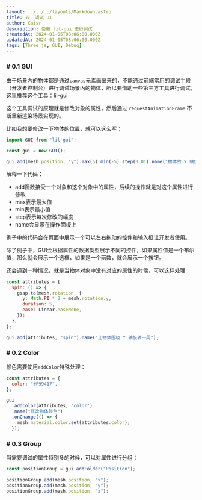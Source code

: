 ```yaml
---
layout: ../../../layouts/Markdown.astro
title: 五. 调试 UI
author: Caisr
description: 使用 lil-gui 进行调试
createdAt: 2024-01-05T08:06:00.000Z
updatedAt: 2024-01-05T08:06:00.000Z
tags: [Three.js, GUI, Debug]
---
```


### # 0.1 GUI

由于场景內的物体都是通过`canvas`元素画出来的，不能通过前端常用的调试手段（开发者控制台）进行调试场景內的物体，所以要借助一些第三方工具进行调试，这里推荐这个工具：[lil-gui](https://lil-gui.georgealways.com/#)

这个工具调试的原理就是修改对象的属性，然后通过 `requestAnimationFrame` 不断重新渲染场景实现的。

比如我想要修改一下物体的位置，就可以这么写：

```javascript
import GUI from "lil-gui";

const gui = new GUI();

gui.add(mesh.position, "y").max(5).min(-5).step(0.01).name("物体的 Y 轴位移");
```

解释一下代码：

- add函数接受一个对象和这个对象中的属性，后续的操作就是对这个属性进行修改
- max表示最大值
- min表示最小值
- step表示每次修改的幅度
- name会显示在操作面板上

例子中的代码会在页面中展示一个可以左右拖动的控件和输入框让开发者使用。

除了例子中，GUI会根据属性的数据类型展示不同的控件，如果属性值是一个布尔值，那么就会展示一个选框，如果是一个函数，就会展示一个按钮。

还会遇到一种情况，就是当物体对象中没有对应的属性的时候，可以这样处理：

```javascript
const attributes = {
  spin: () => {
    gsap.to(mesh.rotation, {
      y: Math.PI * 2 + mesh.rotation.y,
      duration: 5,
      ease: Linear.easeNone,
    });
  },
};

gui.add(attributes, "spin").name("让物体围绕 Y 轴旋转一周");
```

### # 0.2 Color

颜色需要使用`addColor`特殊处理：

```javascript
const attributes = {
  color: "#F99417",
};

gui
  .addColor(attributes, "color")
  .name("修改物体颜色")
  .onChange(() => {
    mesh.material.color.set(attributes.color);
  });
```

### # 0.3 Group

当需要调试的属性特别多的时候，可以对属性进行分组：

```javascript
const positionGroup = gui.addFolder("Position");

positionGroup.add(mesh.position, "x");
positionGroup.add(mesh.position, "y");
positionGroup.add(mesh.position, "z");
```
